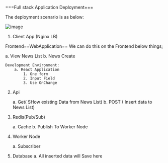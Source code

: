 ===Full stack Application Deployment===

The deployment scenario is as below:

![image](https://github.com/panthajan/fullstack-devops-test/assets/19544130/611f6d18-8bfd-4def-8d1d-1df1212afc74)

1. Client App (Nginx LB)

Frontend==WebApplication==
We can do this on the Frontend below things;

a. View News List
b. News Create

    Development Environment:
        a. React Application
            1. One form
            2. Input Field
            3. Use OnChange

2.  Api
  
    a. Get( SHow existing Data from News List)
    b. POST ( Insert data to News List)

3.  Redis(Pub/Sub)
    
    a. Cache
    b. Publish To Worker Node
4.  Worker Node
    
    a. Subscriber
    
5.  Database
    a. All inserted data will Save here

